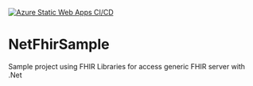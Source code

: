 [![Azure Static Web Apps CI/CD](https://github.com/ccuenca/NetFhirSample/actions/workflows/azure-static-web-apps-blue-stone-0555ee610.yml/badge.svg)](https://github.com/ccuenca/NetFhirSample/actions/workflows/azure-static-web-apps-blue-stone-0555ee610.yml)

# NetFhirSample
Sample project using FHIR Libraries for access generic FHIR server with .Net
